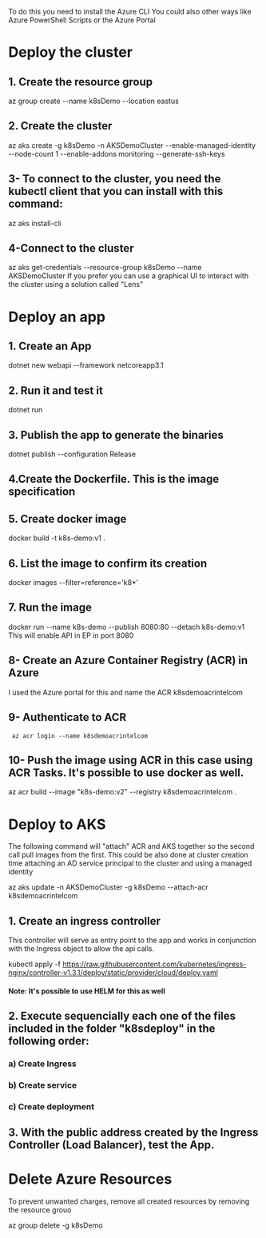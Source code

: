 To do this you need to install the Azure CLI
You could also other ways like Azure PowerShell Scripts
or the Azure Portal

# Deploy the cluster

## 1. Create the resource group

az group create --name k8sDemo --location eastus

## 2. Create the cluster

az aks create -g k8sDemo -n AKSDemoCluster --enable-managed-identity --node-count 1 --enable-addons monitoring --generate-ssh-keys

## 3- To connect to the cluster, you need the kubectl client that you can install with this command:

az aks install-cli

## 4-Connect to the cluster

az aks get-credentials --resource-group k8sDemo --name AKSDemoCluster
If you prefer you can use a graphical UI to interact with the cluster
using a solution called "Lens"

# Deploy an app

## 1. Create an App

dotnet new webapi --framework netcoreapp3.1

## 2. Run it and test it

dotnet run

## 3. Publish the app to generate the binaries

dotnet publish --configuration Release

## 4.Create the Dockerfile. This is the image specification

## 5. Create docker image

docker build -t k8s-demo:v1 .

## 6. List the image to confirm its creation

docker images --filter=reference='k8\*'

## 7. Run the image

docker run --name k8s-demo --publish 8080:80 --detach k8s-demo:v1
This will enable API in EP in port 8080

## 8- Create an Azure Container Registry (ACR) in Azure

I used the Azure portal for this and name the ACR k8sdemoacrintelcom

## 9- Authenticate to ACR

<code> az acr login --name k8sdemoacrintelcom </code>

## 10- Push the image using ACR in this case using ACR Tasks. It's possible to use docker as well.

az acr build --image "k8s-demo:v2" --registry k8sdemoacrintelcom .

# Deploy to AKS

<p>
The following command will "attach" ACR and AKS together so the second call pull
images from the first. This could be also done at cluster creation time attaching
an AD service principal to the cluster and using a managed identity
</p>
az aks update -n AKSDemoCluster -g k8sDemo --attach-acr k8sdemoacrintelcom

## 1. Create an ingress controller

   <p>This controller will serve as entry point to the app
   and works in conjunction with the Ingress object to
   allow the api calls.
   </p>
   
kubectl apply -f https://raw.githubusercontent.com/kubernetes/ingress-nginx/controller-v1.3.1/deploy/static/provider/cloud/deploy.yaml

#### Note: It's possible to use HELM for this as well

## 2. Execute sequencially each one of the files included in the folder "k8sdeploy" in the following order:
### a) Create Ingress
### b) Create service
### c) Create deployment

## 3. With the public address created by the Ingress Controller (Load Balancer), test the App.

# Delete Azure Resources

<p>To prevent unwanted charges, remove all created resources by removing the resource grouo</p>

az group delete -g k8sDemo

